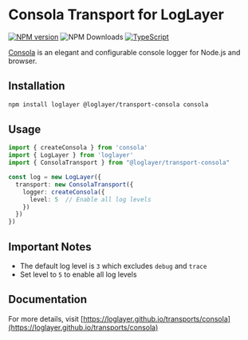 # Consola Transport for LogLayer

[![NPM version](https://img.shields.io/npm/v/@loglayer/transport-consola.svg?style=flat-square)](https://www.npmjs.com/package/@loglayer/transport-consola)
![NPM Downloads](https://img.shields.io/npm/dm/@loglayer/transport-consola)
[![TypeScript](https://img.shields.io/badge/%3C%2F%3E-TypeScript-%230074c1.svg)](http://www.typescriptlang.org/)

[Consola](https://github.com/unjs/consola) is an elegant and configurable console logger for Node.js and browser.

## Installation

```bash
npm install loglayer @loglayer/transport-consola consola
```

## Usage

```typescript
import { createConsola } from 'consola'
import { LogLayer } from 'loglayer'
import { ConsolaTransport } from "@loglayer/transport-consola"

const log = new LogLayer({
  transport: new ConsolaTransport({
    logger: createConsola({
      level: 5  // Enable all log levels
    })
  })
})
```

## Important Notes

- The default log level is `3` which excludes `debug` and `trace`
- Set level to `5` to enable all log levels

## Documentation

For more details, visit [https://loglayer.github.io/transports/consola](https://loglayer.github.io/transports/consola)
